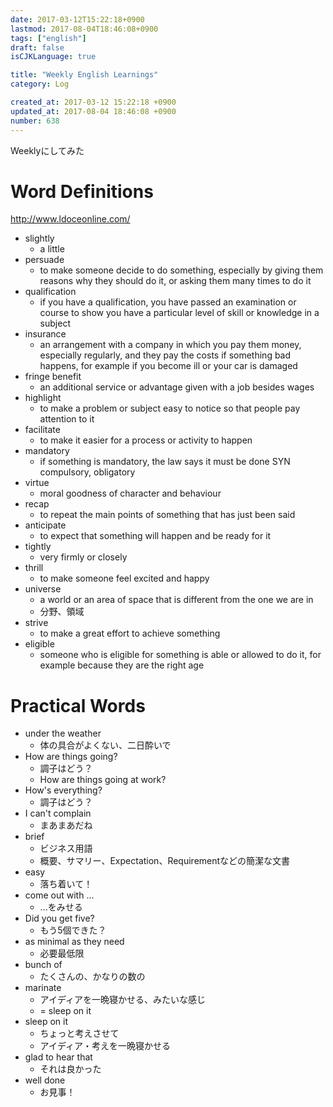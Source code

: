 ```yaml
---
date: 2017-03-12T15:22:18+0900
lastmod: 2017-08-04T18:46:08+0900
tags: ["english"]
draft: false
isCJKLanguage: true

title: "Weekly English Learnings"
category: Log

created_at: 2017-03-12 15:22:18 +0900
updated_at: 2017-08-04 18:46:08 +0900
number: 638
---
```


Weeklyにしてみた

# Word Definitions
http://www.ldoceonline.com/

* slightly
    * a little
* persuade
    * to make someone decide to do something, especially by giving them reasons why they should do it, or asking them many times to do it
* qualification
    * if you have a qualification, you have passed an examination or course to show you have a particular level of skill or knowledge in a subject
* insurance
    * an arrangement with a company in which you pay them money, especially regularly, and they pay the costs if something bad happens, for example if you become ill or your car is damaged
* fringe benefit
    * an additional service or advantage given with a job besides wages
* highlight
    * to make a problem or subject easy to notice so that people pay attention to it
* facilitate
    * to make it easier for a process or activity to happen
* mandatory
    * if something is mandatory, the law says it must be done SYN  compulsory, obligatory
* virtue
    * moral goodness of character and behaviour
* recap
    * to repeat the main points of something that has just been said
* anticipate
    * to expect that something will happen and be ready for it
* tightly
    * very firmly or closely
* thrill
    * to make someone feel excited and happy
* universe
    * a world or an area of space that is different from the one we are in
    * 分野、領域
* strive
    * to make a great effort to achieve something
* eligible
    * someone who is eligible for something is able or allowed to do it, for example because they are the right age

# Practical Words
* under the weather
    * 体の具合がよくない、二日酔いで
* How are things going?
    * 調子はどう？
    * How are things going at work?
* How's everything?
    * 調子はどう？
* I can't complain
    * まあまあだね
* brief
    * ビジネス用語
    * 概要、サマリー、Expectation、Requirementなどの簡潔な文書
* easy
    * 落ち着いて！
* come out with ...
    * ...をみせる
* Did you get five?
    * もう5個できた？
* as minimal as they need
    * 必要最低限
* bunch of
    * たくさんの、かなりの数の
* marinate
    * アイディアを一晩寝かせる、みたいな感じ
    * = sleep on it
* sleep on it
    * ちょっと考えさせて
    * アイディア・考えを一晩寝かせる
* glad to hear that
    * それは良かった
* well done
    * お見事！
